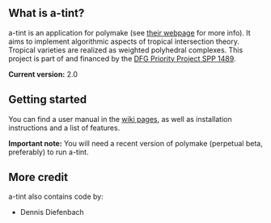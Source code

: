 ## What is a-tint? 

a-tint is an application for polymake (see [their webpage](http://www.polymake.org) for more info). It aims to implement algorithmic aspects of tropical intersection theory. Tropical varieties are realized as weighted polyhedral complexes.
This project is part of and financed by the [DFG Priority Project SPP 1489](http://www.computeralgebra.de/index).

**Current version:** 2.0

## Getting started 

You can find a user manual in the [wiki pages](https://github.com/simonhampe/atint/wiki), as well as installation instructions and a list of features.

**Important note:** You will need a recent version of polymake (perpetual beta, preferably) to run a-tint. 

## More credit 

a-tint also contains code by:

* Dennis Diefenbach
